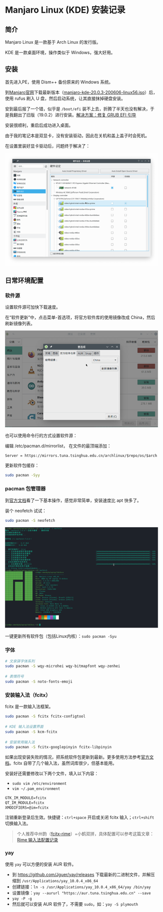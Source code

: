  

# Manjaro Linux (KDE) 安装记录

## 简介

Manjaro Linux 是一款基于 Arch Linux 的发行版。

KDE 是一款桌面环境，操作类似于 Windows，强大好用。

## 安装

首先进入PE，使用 Dism++ 备份原来的 Windows 系统。

到[Manjaro官网](https://manjaro.org/download/)下载最新版本（[manjaro-kde-20.0.3-200606-linux56.iso](https://osdn.net/projects/manjaro/storage/kde/20.0.3/manjaro-kde-20.0.3-200606-linux56.iso)）后，使用 rufus 刷入 U 盘，然后启动系统，让其直接抹掉硬盘安装。

安到最后报了一个错，似乎是 `/boot/efi` 装不上去，折腾了半天也没有解决，于是我翻出了旧版（19.0.2）进行安装。[解决方案：修复 GRUB EFI 引导](./rsync-clone-linux.md)

安装很顺利，重启后成功进入桌面。

由于我的笔记本是双显卡，没有安装驱动，因此在关机和盖上盖子时会死机。

在设置里装好显卡驱动后，问题终于解决了：

![image-20200808230848029](./manjaro-kde-getting-started.assets/image-20200808230848029.png)

## 日常环境配置

### 软件源

设置软件源可加快下载速度。

在“软件更新”中，点击菜单-首选项，将官方软件库的使用镜像改成 China，然后刷新镜像列表。

![image-20200808232535479](./manjaro-kde-getting-started.assets/image-20200808232535479.png)

也可以使用命令行的方式设置软件源：

编辑 /etc/pacman.d/mirrorlist， 在文件的最顶端添加：

```
Server = https://mirrors.tuna.tsinghua.edu.cn/archlinux/$repo/os/$arch
```

更新软件包缓存：

```sh
sudo pacman -Syy
```

### pacman 包管理器

到[官方文档](https://wiki.archlinux.org/index.php/pacman#Removing_packages)看了一下基本操作，感觉非常简单，安装速度比 apt 快多了。

装个 neofetch 试试：

```sh
sudo pacman -S neofetch
```

![image-20200808231736582](./manjaro-kde-getting-started.assets/image-20200808231736582.png)

一键更新所有软件包（包括Linux内核）：`sudo pacman -Syu`

### 字体

```sh
# 文泉驿字体系列
sudo pacman -S wqy-microhei wqy-bitmapfont wqy-zenhei

# 表情符号
sudo pacman -S noto-fonts-emoji
```

### 安装输入法（fcitx）

fcitx 是一款输入法框架。

```sh
sudo pacman -S fcitx fcitx-configtool

# KDE 输入法设置界面
sudo pacman -S kcm-fcitx

# 安装常用输入法
sudo pacman -S fcitx-googlepinyin fcitx-libpinyin
```

如果出现安装失败的情况，把系统软件包更新到最新。更多使用方法参考[官方文档](https://wiki.archlinux.org/index.php/Fcitx)。fcitx 自带了几个输入法，虽然词库很少，但基本能用。

安装好还需要修改以下两个文件，填入以下内容：

- `sudo vim /etc/environment`
- `vim ~/.pam_environment`

```
GTK_IM_MODULE=fcitx
QT_IM_MODULE=fcitx
XMODIFIERS=@im=fcitx
```

注销重新登录后生效。快捷键：`ctrl+space` 开启或关闭 fcitx 输入；`ctrl+shift` 切换输入法。

> 个人推荐中州韵（[fcitx-rime](https://www.archlinux.org/packages/?name=fcitx-rime)）+小鹤双拼，具体配置可以参考这篇文章：[Rime 输入法配置记录](https://10101.io/2019/01/30/rime-configuration)

### yay

使用 `yay` 可以方便的安装 AUR 软件。

- 到 https://github.com/Jguer/yay/releases 下载最新的二进制文件，并解压缩到 `/usr/Applications/yay_10.0.4_x86_64`
- 创建链接：`ln -s /usr/Applications/yay_10.0.4_x86_64/yay /bin/yay`
- 设置镜像：`yay --aururl "https://aur.tuna.tsinghua.edu.cn" --save`
- `yay -P -g`
- 然后就可以安装 AUR 软件了，不需要 `sudo`，如：`yay -S plymouth`